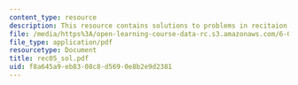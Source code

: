```yaml
---
content_type: resource
description: This resource contains solutions to problems in recitaion five.
file: /media/https%3A/open-learning-course-data-rc.s3.amazonaws.com/6-041-probabilistic-systems-analysis-and-applied-probability-spring-2006/f8a645a9eb8308c8d5690e8b2e9d2381_rec05_sol.pdf
file_type: application/pdf
resourcetype: Document
title: rec05_sol.pdf
uid: f8a645a9-eb83-08c8-d569-0e8b2e9d2381
---
```

